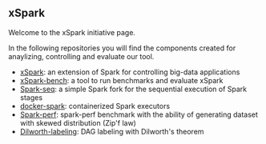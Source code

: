 ## xSpark

Welcome to the xSpark initiative page.

In the following repositories you will find the components created for anaylizing, controlling and evaluate our tool.

- [xSpark](https://github.com/gioenn/xSpark): an extension of Spark for controlling big-data applications
- [xSpark-bench](https://github.com/gioenn/xSpark-bench): a tool to run benchmarks and evaluate xSpark
- [Spark-seq](https://github.com/gioenn/spark-seq): a simple Spark fork for the sequential execution of Spark stages
- [docker-spark](https://github.com/gioenn/docker-spark): containerized Spark executors
- [Spark-perf](https://github.com/gioenn/spark-perf): spark-perf benchmark with the ability of generating dataset with skewed distribution (Zip'f law)
- [Dilworth-labeling](https://github.com/gioenn/dilworth-labeling): DAG labeling with Dilworth's theorem


